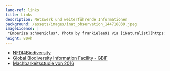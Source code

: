 ```yaml
---
lang-ref: links
title: Links
description: Netzwerk und weiterführende Informationen
background: /assets/images/inat_observation_144718839.jpeg
imageLicense: |
 *Emberiza schoeniclus*. Photo by frankielee91 via [iNaturalist](https://www.inaturalist.org/observations/144718839)
height: 80vh
---
```



* [NFDI4Biodiversity](https://www.nfdi4biodiversity.org/) 
* [Global Biodiversity Information Facility - GBIF](https://www.gbif.org/)
* [Machbarkeitsstudie von 2016](https://www.ufz.de/index.php?de=40360)



